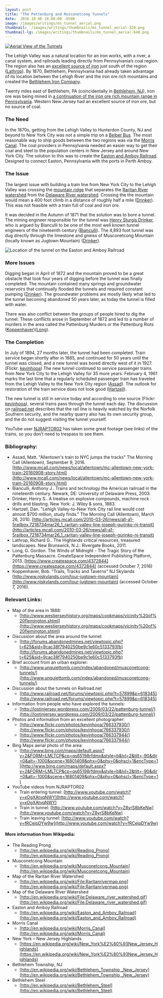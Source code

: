 ```yaml
---
layout: post
title: "The Pattenburg and Musconetcong Tunnels"
date:  2016-10-06 18:00:00 -0500
image: /images/writings/ms_tunnel_aerial.png
thumbnail:  /images/writings/thumbnails/ms_tunnel_aerial-320.png
thumbnail-lg: /images/writings/thumbnails/ms_tunnel_aerial-640.png
---
```

[![Aerial View of the Tunnels](/images/writings/thumbnails/ms_tunnel_aerial-640.png "Aerial View of the Tunnels (Click to View full size)")](/images/writings/ms_tunnel_aerial.png)

The Lehigh Valley was a natural location for an iron works, with a river, a canal system, and railroads leading directly from Pennsylvania’s coal region. The region also has an [excellent source of iron](http://en.wikipedia.org/wiki/Reading_Prong) just south of the region ([Lathrop](http://books.google.com/books?id=-ZObagI3V04C&pg=PA242&lpg=PA242&dq=iron+ore+reading+prong&source=bl&ots=cVzxzW6nun&sig=rPy15ma8Byw3xnGRq0DJkjJAxCU&hl=en&sa=X&ei=Q_rhUJLBAqPQ2AWTlYGgDQ&ved=0CD0Q6AEwAQ#v=onepage&q=iron%20ore%20reading%20prong&f=false)). By 1870, Bethlehem, Pennsylvania had already taken advantage of its location between the Lehigh River and the iron ore rich mountains and created the [Bethlehem Iron Company](http://en.wikipedia.org/wiki/Bethlehem_Steel#Founding).

Twenty miles east of Bethlehem, PA (coincidentally in [Bethlehem, NJ](http://en.wikipedia.org/wiki/Bethlehem_Township,_New_Jersey)), iron ore was being mined in [a continuation of the iron ore rich mountain range in Pennsylvania](http://en.wikipedia.org/wiki/New_York_%E2%80%93_New_Jersey_Highlands). Western New Jersey had an excellent source of iron ore, but no source of coal.

### The Need

In the 1870s, getting from the Lehigh Valley to Hunterdon County, NJ and beyond to New York City was not a simple trip on a [Beiber Bus](http://www.biebertourways.com/). The most reasonable way to ship goods between the two regions was via the [Morris Canal](http://en.wikipedia.org/wiki/Morris_Canal). The coal providers in Pennsylvania needed an easier way to get their coal and steel to the population centers in New Jersey and around New York City. The solution to this was to create the [Easton and Amboy Railroad](http://en.wikipedia.org/wiki/Easton_and_Amboy_Railroad). Designed to connect Easton, Pennsylvania with the ports in Perth Amboy.

### The Issue

The largest issue with building a train line from New York City to the Lehigh Valley was crossing the [mountain ridge](http://en.wikipedia.org/wiki/Musconetcong_Mountain) that separates the [Raritan River watershed](http://en.wikipedia.org/wiki/File:Raritanrivermap.png) from the [Delaware River watershed](http://en.wikipedia.org/wiki/File:Delaware_river_watershed.gif). Crossing the the mountain would mean a 400 foot climb in a distance of roughly half a mile ([Drinker](http://books.google.com/books?id=HxkxAAAAMAAJ&pg=PA303&dq=musconetcong+tunnel&hl=en&sa=X&ei=af_hUJOULOKU2QWAx4H4Bg&ved=0CDkQ6AEwAQ#v=onepage&q=musconetcong%20tunnel&f=false)). This was not feasible with a train full of coal and iron ore.

It was decided in the Autumn of 1871 that the solution was to bore a tunnel.  The mining engineer responsible for the tunnel was [Henry Sturgis Drinker](http://www4.lehigh.edu/about/history/pastpresidents.aspx#Drinker), who is argued by Bianculli to be one of the most well known tunnel engineers of the nineteenth century ([Bianculli](http://books.google.com/books?id=tbtdcXXnq5kC&pg=PA101&dq=musconetcong+tunnel&hl=en&sa=X&ei=af_hUJOULOKU2QWAx4H4Bg&ved=0CEUQ6AEwAw#v=onepage&q=musconetcong%20tunnel&f=false)). The 4,893 foot tunnel was dug directly through the limestone and gneiss of Musconetcong Mountain (locally known as Jugtown Mountain) ([Drinker](http://books.google.com/books?id=HxkxAAAAMAAJ&pg=PA303&dq=musconetcong+tunnel&hl=en&sa=X&ei=af_hUJOULOKU2QWAx4H4Bg&ved=0CDkQ6AEwAQ#v=onepage&q=musconetcong%20tunnel&f=false)).

![Location of the tunnel on the Easton and Amboy Railroad](/images/writings/400px-Easton_and_Amboy_Railroad.png)

### More Issues

Digging began in April of 1872 and the mountain proved to be a great obstacle that took four years of digging before the tunnel was finally completed. The mountain contained many springs and groundwater reservoirs that continually flooded the tunnels and required constant pumping ([Drinker](http://books.google.com/books?id=HxkxAAAAMAAJ&pg=PA303&dq=musconetcong+tunnel&hl=en&sa=X&ei=af_hUJOULOKU2QWAx4H4Bg&ved=0CDkQ6AEwAQ#v=onepage&q=musconetcong%20tunnel&f=false)). The groundwater problems are mostly likely what led to the tunnel becoming abandoned 50 years later, as today the tunnel is filled with water.

There was also conflict between the groups of people hired to dig the tunnel. These conflicts arose in September of 1872 and led to a number of murders in the area called the Pattenburg Murders or the Pattenburg Riots ([Koppenhaver](http://www.njskylands.com/tour-jugtown-mountain))([Long](https://www.createspace.com/4372844)).

### The Completion

In July of 1894, 27 months later, the tunnel had been completed. Train service began shortly after in 1885, and continued for 50 years until the tunnel was closed, and a new tunnel was bored directly west of it in 1927. (Flickr: [kevinhooa](http://www.flickr.com/photos/kevinhooa/766337930/)) The new tunnel continued to service passenger trains from New York City to the Lehigh Valley for 35 more years. February 4, 1961 marks the last time that a regularly scheduled passenger train has traveled from the Lehigh Valley to the New York City region ([Assad](http://www.mcall.com/news/local/allentown/mc-allentown-new-york-train-20160908-story.html)). The outlook for restoration of the train service does not look good ([Hartzell](http://articles.mcall.com/2010-03-26/news/all-a1-5railbox.7218734mar26_1_raritan-valley-line-joseph-gurinko-nj-transit)).

The new tunnel is still in service today and according to one source (Flickr: [kevinhooa](http://www.flickr.com/photos/kevinhooa/766337930/)), several trains pass through the tunnel each day. The discussion on [railroad.net](http://www.railroad.net/forums/viewtopic.php?t=57899&p=618345) describes that the rail line is heavily watched by the Norfolk Southern security, and the nearby quarry also has its own security group, and the do not suggest visiting the tunnel yourself.

YouTube user [NJRAPTOR02](http://www.youtube.com/user/NJRAPTOR02) has taken some great footage (see links) of the trains, so you don’t need to trespass to see them.

### Bibliography:

 * Assad, Matt. "Allentown's train to NYC jumps the tracks" The Morning Call (Allentown), September 9, 2016. [http://www.mcall.com/news/local/allentown/mc-allentown-new-york-train-20160908-story.html](http://www.mcall.com/news/local/allentown/mc-allentown-new-york-train-20160908-story.html)
 * Bianculli, Anthony J.. Trains and technology the American railroad in the nineteenth century. Newark, DE: University of Delaware Press, 2003.
 * Drinker, Henry S.. A treatise on explosive compounds, machine rock drills and blasting. New York: J. Wiley & sons, 1883.
 * Hartzell, Dan. "Lehigh Valley-to-New York City rail line would cost almost $700 million, study finds." The Morning Call (Allentown), March 26, 2010. [http://articles.mcall.com/2010-03-26/news/all-a1-5railbox.7218734mar26_1_raritan-valley-line-joseph-gurinko-nj-transit](http://articles.mcall.com/2010-03-26/news/all-a1-5railbox.7218734mar26_1_raritan-valley-line-joseph-gurinko-nj-transit)
 * Lathrop, Richard G.. The Highlands critical resources, treasured landscapes. New Brunswick, N.J.: Rivergate Books, 2011.
 * Long, G. Gordon. The Winds of Midnight - The Tragic Story of the Pattenburg Massacre. CreateSpace Independent Publishing Platform, 2013. [https://www.createspace.com/4372844](https://www.createspace.com/4372844) (accessed October 7, 2016)
 * Koppenhaver, Bob. "Trails, Tracks and Taverns" NJ Skylands [http://www.njskylands.com/tour-jugtown-mountain](http://www.njskylands.com/tour-jugtown-mountain) (accessed October 7, 2016).


### Relevant Links:

* Map of the area in 1888:
  * [http://www.westjerseyhistory.org/maps/cookmaps/vicinity%20of%20flemington.shtml](http://www.westjerseyhistory.org/maps/cookmaps/vicinity%20of%20flemington.shtml)
* Discussion about the area around the tunnel:
  * [http://forums.abandonedmines.net/viewtopic.php?t=625&sid=9cac38f7940250be9c1e60c5133793fb](http://forums.abandonedmines.net/viewtopic.php?t=625&sid=9cac38f7940250be9c1e60c5133793fb)
* Brief account from an urban explorer:
  * [http://www.unquiettomb.com/index/abandoned/musconetcong-tunnels/](http://www.unquiettomb.com/index/abandoned/musconetcong-tunnels/)
* Discussion about the tunnels on Railroad.net
  * [http://www.railroad.net/forums/viewtopic.php?t=57899&p=618345](http://www.railroad.net/forums/viewtopic.php?t=57899&p=618345)
* Information from people who have explored the tunnels:
  * [http://lostinjersey.wordpress.com/2009/03/22/pattenburg-tunnel/](http://lostinjersey.wordpress.com/2009/03/22/pattenburg-tunnel/)
* Photos and information from an excellent photographer:
  * [http://www.flickr.com/photos/kevinhooa/766337930/](http://www.flickr.com/photos/kevinhooa/766337930/)
  * [http://www.flickr.com/photos/kevinhooa/766337944/](http://www.flickr.com/photos/kevinhooa/766337944/)
* Bing Maps aerial photo of the area:
  * [http://www.bing.com/maps/default.aspx?v=2&FORM=LMLTCP&cp=qs65198rfdmx&style=b&lvl=2&tilt=-90&dir=0&alt=-1000&scene=16801409&phx=0&phy=0&phscl=1&encType=1](http://www.bing.com/maps/default.aspx?v=2&FORM=LMLTCP&cp=qs65198rfdmx&style=b&lvl=2&tilt=-90&dir=0&alt=-1000&scene=16801409&phx=0&phy=0&phscl=1&encType=1)
* YouTube videos from NJRAPTOR02
  * Train entering tunnel: [http://www.youtube.com/watch?v=xOgXAtvqNWY](http://www.youtube.com/watch?v=xOgXAtvqNWY)
  * Train in tunnel: [http://www.youtube.com/watch?v=Z8yrS8bKeNw](http://www.youtube.com/watch?v=Z8yrS8bKeNw)
  * Train leaving tunnel: [http://www.youtube.com/watch?v=fRCejpDYw9w](http://www.youtube.com/watch?v=fRCejpDYw9w)

#### More information from Wikipedia:

* The Reading Prong
  * [http://en.wikipedia.org/wiki/Reading_Prong](http://en.wikipedia.org/wiki/Reading_Prong)
* Musconetcong Mountain
  * [http://en.wikipedia.org/wiki/Musconetcong_Mountain](http://en.wikipedia.org/wiki/Musconetcong_Mountain)
* Map of the Raritan River Watershed
  * [http://en.wikipedia.org/wiki/File:Raritanrivermap.png](http://en.wikipedia.org/wiki/File:Raritanrivermap.png)
* Map of the Delaware River Watershed
  * [http://en.wikipedia.org/wiki/File:Delaware_river_watershed.gif](http://en.wikipedia.org/wiki/File:Delaware_river_watershed.gif)
* Easton and Amboy Railroad
  * [http://en.wikipedia.org/wiki/Easton_and_Amboy_Railroad](http://en.wikipedia.org/wiki/Easton_and_Amboy_Railroad)
* Morris Canal
  * [http://en.wikipedia.org/wiki/Morris_Canal](http://en.wikipedia.org/wiki/Morris_Canal)
* New York – New Jersey Highlands
  * [https://en.wikipedia.org/wiki/New_York%E2%80%93New_Jersey_Highlands](https://en.wikipedia.org/wiki/New_York%E2%80%93New_Jersey_Highlands)
* Bethlehem Township, NJ
  * [http://en.wikipedia.org/wiki/Bethlehem_Township,_New_Jersey](http://en.wikipedia.org/wiki/Bethlehem_Township,_New_Jersey)
* Bethlehem Steel
  * [http://en.wikipedia.org/wiki/Bethlehem_Steel](http://en.wikipedia.org/wiki/Bethlehem_Steel)
